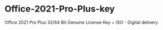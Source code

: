 # Office-2021-Pro-Plus-key
Office 2021 Pro Plus 32/64 Bit Genuine License Key + ISO - Digital delivery
